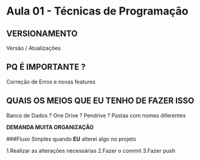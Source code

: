 # Aula 01 - Técnicas de Programação

## VERSIONAMENTO
Versão / Atualizações

## PQ É IMPORTANTE ?
Correção de Erros e novas features

## QUAIS OS MEIOS QUE EU TENHO DE FAZER ISSO
Banco de Dados ? One Drive ? Pendrive ? Pastas com nomes diferentes

**DEMANDA MUITA ORGANIZAÇÃO**

###Fluxo Simples quando **EU** alterei algo no projeto

1.Realizar as alterações necessárias
2.Fazer o commit
3.Fazer push